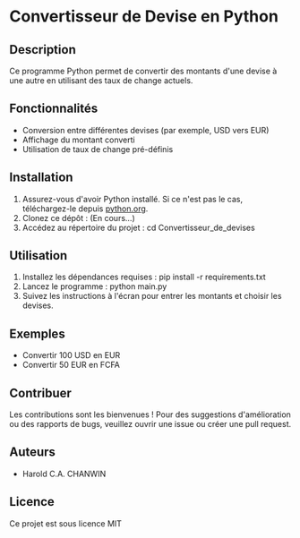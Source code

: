 # Convertisseur de Devise en Python

## Description

Ce programme Python permet de convertir des montants d'une devise à une autre en utilisant des taux de change actuels.

## Fonctionnalités

- Conversion entre différentes devises (par exemple, USD vers EUR)
- Affichage du montant converti
- Utilisation de taux de change pré-définis

## Installation

1. Assurez-vous d'avoir Python installé. Si ce n'est pas le cas, téléchargez-le depuis [python.org](https://www.python.org/downloads/).
2. Clonez ce dépôt : (En cours...)
3. Accédez au répertoire du projet :
cd Convertisseur_de_devises

## Utilisation

1. Installez les dépendances requises :
pip install -r requirements.txt
2. Lancez le programme :
python main.py
3. Suivez les instructions à l'écran pour entrer les montants et choisir les devises.

## Exemples

- Convertir 100 USD en EUR
- Convertir 50 EUR en FCFA

## Contribuer

Les contributions sont les bienvenues ! Pour des suggestions d'amélioration ou des rapports de bugs, veuillez ouvrir une issue ou créer une pull request.

## Auteurs

- Harold C.A. CHANWIN

## Licence

Ce projet est sous licence MIT
